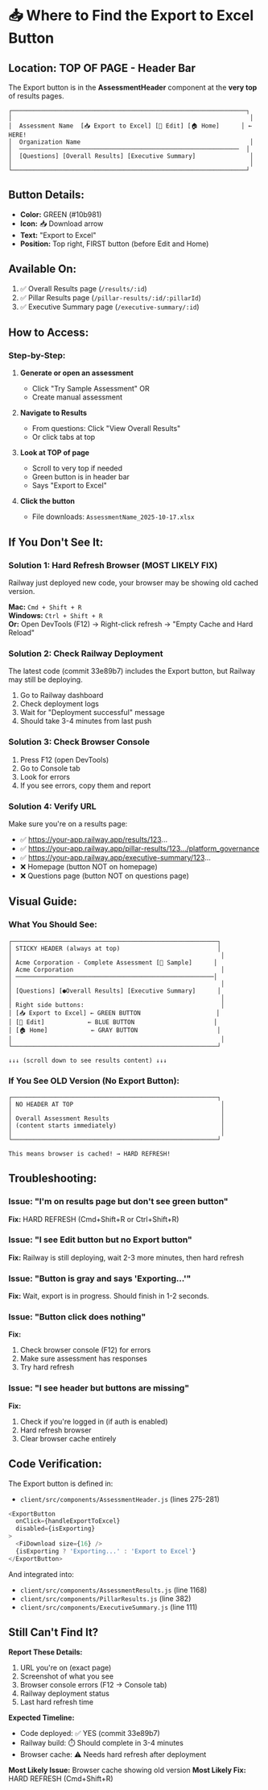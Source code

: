 # 📥 Where to Find the Export to Excel Button

## Location: TOP OF PAGE - Header Bar

The Export button is in the **AssessmentHeader** component at the **very top** of results pages.

```
┌─────────────────────────────────────────────────────────────────┐
│                                                                  │
│  Assessment Name  [📥 Export to Excel] [📝 Edit] [🏠 Home]      │ ← HERE!
│  Organization Name                                               │
│  ─────────────────────────────────────────────────────────────  │
│  [Questions] [Overall Results] [Executive Summary]               │
│                                                                  │
└─────────────────────────────────────────────────────────────────┘
```

## Button Details:
- **Color:** GREEN (#10b981)
- **Icon:** 📥 Download arrow
- **Text:** "Export to Excel"
- **Position:** Top right, FIRST button (before Edit and Home)

## Available On:
1. ✅ Overall Results page (`/results/:id`)
2. ✅ Pillar Results page (`/pillar-results/:id/:pillarId`)  
3. ✅ Executive Summary page (`/executive-summary/:id`)

## How to Access:

### Step-by-Step:
1. **Generate or open an assessment**
   - Click "Try Sample Assessment" OR
   - Create manual assessment

2. **Navigate to Results**
   - From questions: Click "View Overall Results"
   - Or click tabs at top

3. **Look at TOP of page**
   - Scroll to very top if needed
   - Green button is in header bar
   - Says "Export to Excel"

4. **Click the button**
   - File downloads: `AssessmentName_2025-10-17.xlsx`

## If You Don't See It:

### Solution 1: Hard Refresh Browser (MOST LIKELY FIX)
Railway just deployed new code, your browser may be showing old cached version.

**Mac:** `Cmd + Shift + R`  
**Windows:** `Ctrl + Shift + R`  
**Or:** Open DevTools (F12) → Right-click refresh → "Empty Cache and Hard Reload"

### Solution 2: Check Railway Deployment
The latest code (commit 33e89b7) includes the Export button, but Railway may still be deploying.

1. Go to Railway dashboard
2. Check deployment logs
3. Wait for "Deployment successful" message
4. Should take 3-4 minutes from last push

### Solution 3: Check Browser Console
1. Press F12 (open DevTools)
2. Go to Console tab
3. Look for errors
4. If you see errors, copy them and report

### Solution 4: Verify URL
Make sure you're on a results page:
- ✅ https://your-app.railway.app/results/123...
- ✅ https://your-app.railway.app/pillar-results/123.../platform_governance
- ✅ https://your-app.railway.app/executive-summary/123...
- ❌ Homepage (button NOT on homepage)
- ❌ Questions page (button NOT on questions page)

## Visual Guide:

### What You Should See:

```
┌─────────────────────────────────────────────────────────┐
│ STICKY HEADER (always at top)                           │
│                                                          │
│ Acme Corporation - Complete Assessment [🎲 Sample]      │
│ Acme Corporation                                         │
│ ───────────────────────────────────────────────────────│
│                                                          │
│ [Questions] [●Overall Results] [Executive Summary]      │
│                                                          │
│ Right side buttons:                                      │
│ [📥 Export to Excel] ← GREEN BUTTON                     │
│ [📝 Edit]            ← BLUE BUTTON                      │
│ [🏠 Home]            ← GRAY BUTTON                      │
│                                                          │
└─────────────────────────────────────────────────────────┘

↓↓↓ (scroll down to see results content) ↓↓↓
```

### If You See OLD Version (No Export Button):

```
┌─────────────────────────────────────────────────────────┐
│ NO HEADER AT TOP                                         │
│                                                          │
│ Overall Assessment Results                               │
│ (content starts immediately)                             │
│                                                          │
└─────────────────────────────────────────────────────────┘

This means browser is cached! → HARD REFRESH!
```

## Troubleshooting:

### Issue: "I'm on results page but don't see green button"
**Fix:** HARD REFRESH (Cmd+Shift+R or Ctrl+Shift+R)

### Issue: "I see Edit button but no Export button"
**Fix:** Railway is still deploying, wait 2-3 more minutes, then hard refresh

### Issue: "Button is gray and says 'Exporting...'"
**Fix:** Wait, export is in progress. Should finish in 1-2 seconds.

### Issue: "Button click does nothing"
**Fix:** 
1. Check browser console (F12) for errors
2. Make sure assessment has responses
3. Try hard refresh

### Issue: "I see header but buttons are missing"
**Fix:**
1. Check if you're logged in (if auth is enabled)
2. Hard refresh browser
3. Clear browser cache entirely

## Code Verification:

The Export button is defined in:
- `client/src/components/AssessmentHeader.js` (lines 275-281)

```javascript
<ExportButton 
  onClick={handleExportToExcel}
  disabled={isExporting}
>
  <FiDownload size={16} />
  {isExporting ? 'Exporting...' : 'Export to Excel'}
</ExportButton>
```

And integrated into:
- `client/src/components/AssessmentResults.js` (line 1168)
- `client/src/components/PillarResults.js` (line 382)
- `client/src/components/ExecutiveSummary.js` (line 111)

## Still Can't Find It?

**Report These Details:**
1. URL you're on (exact page)
2. Screenshot of what you see
3. Browser console errors (F12 → Console tab)
4. Railway deployment status
5. Last hard refresh time

**Expected Timeline:**
- Code deployed: ✅ YES (commit 33e89b7)
- Railway build: ⏱️ Should complete in 3-4 minutes
- Browser cache: ⚠️ Needs hard refresh after deployment

**Most Likely Issue:** Browser cache showing old version
**Most Likely Fix:** HARD REFRESH (Cmd+Shift+R)


